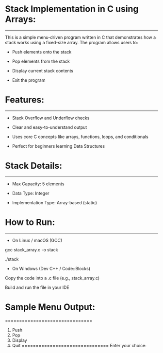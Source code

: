 # Stack Implementation in C using Arrays:
-----------------------------------------
This is a simple menu-driven program written in C that demonstrates how a stack works using a fixed-size array. The program allows users to:

* Push elements onto the stack

* Pop elements from the stack

* Display current stack contents

* Exit the program

# Features:
-----------
* Stack Overflow and Underflow checks

* Clear and easy-to-understand output

* Uses core C concepts like arrays, functions, loops, and conditionals

* Perfect for beginners learning Data Structures

# Stack Details:
----------------
* Max Capacity: 5 elements

* Data Type: Integer

* Implementation Type: Array-based (static)

# How to Run:
-------------
* On Linux / macOS (GCC)

gcc stack_array.c -o stack

./stack


* On Windows (Dev C++ / Code::Blocks)

Copy the code into a .c file (e.g., stack_array.c)

Build and run the file in your IDE



# Sample Menu Output:

===============================
1. Push
2. Pop
3. Display
4. Quit
===============================
Enter your choice:
